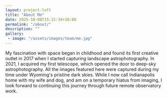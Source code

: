 ```yaml
---
layout: project-left
title: "About Me"
date: 2025-10-08T15:15:34+10:00
permalink: "/about/"
description: ""
gallery:
 - image: "/assets/images/team/me.jpg"
---
```


My fascination with space began in childhood and found its first creative outlet in 2017 when I started capturing landscape astrophotography. In 2021, I acquired my first telescope, which opened the door to deep-sky astrophotography. All the images featured here were captured during my time under Wyoming's pristine dark skies. While I now call Indianapolis home with my wife and dog, and am on a temporary hiatus from imaging, I look forward to continuing this journey through future remote observatory work.

